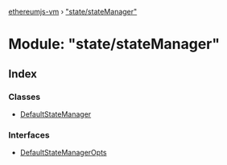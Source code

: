 [ethereumjs-vm](../README.md) › ["state/stateManager"](_state_statemanager_.md)

# Module: "state/stateManager"

## Index

### Classes

* [DefaultStateManager](../classes/_state_statemanager_.defaultstatemanager.md)

### Interfaces

* [DefaultStateManagerOpts](../interfaces/_state_statemanager_.defaultstatemanageropts.md)
